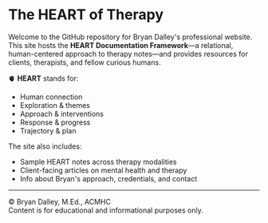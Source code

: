 # The HEART of Therapy

Welcome to the GitHub repository for Bryan Dalley's professional website.  
This site hosts the **HEART Documentation Framework**—a relational, human-centered approach to therapy notes—and provides resources for clients, therapists, and fellow curious humans.

🫀 **HEART** stands for:
- Human connection  
- Exploration & themes  
- Approach & interventions  
- Response & progress  
- Trajectory & plan

The site  also includes:
- Sample HEART notes across therapy modalities
- Client-facing articles on mental health and therapy
- Info about Bryan's approach, credentials, and contact

---

© Bryan Dalley, M.Ed., ACMHC  
Content is for educational and informational purposes only.
